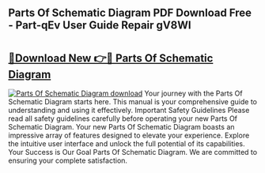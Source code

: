 ## Parts Of Schematic Diagram PDF Download Free - Part-qEv User Guide Repair gV8WI

# <h2><a href="http://dfkfqj.blite.top/?on=Parts+Of+Schematic+Diagram">🔗Download New 👉🔴 Parts Of Schematic Diagram</a></h2>

[![Parts Of Schematic Diagram download](https://i.imgur.com/lujVjoI.png)](http://dfkfqj.blite.top/?on=Parts+Of+Schematic+Diagram)
Your journey with the Parts Of Schematic Diagram starts here. This manual is your comprehensive guide to understanding and using it effectively. Important Safety Guidelines Please read all safety guidelines carefully before operating your new Parts Of Schematic Diagram. Your new Parts Of Schematic Diagram boasts an impressive array of features designed to elevate your experience. Explore the intuitive user interface and unlock the full potential of its capabilities. Your Success is Our Goal Parts Of Schematic Diagram. We are committed to ensuring your complete satisfaction.
